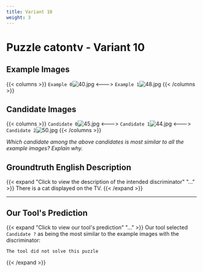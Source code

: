 ```yaml
---
title: Variant 10
weight: 3
---
```


# Puzzle catontv - Variant 10

## Example Images
{{< columns >}}
`Example 0`![40.jpg](/natscene-data/images/40.jpg)
<--->
`Example 1`![48.jpg](/natscene-data/images/48.jpg)
{{< /columns >}}

## Candidate Images
{{< columns >}}
`Candidate 0`![45.jpg](/natscene-data/images/45.jpg)
<--->
`Candidate 1`![44.jpg](/natscene-data/images/44.jpg)
<--->
`Candidate 2`![50.jpg](/natscene-data/images/50.jpg)
{{< /columns >}}

*Which candidate among the above candidates is most similar to all the example images? Explain why.*

## Groundtruth English Description

{{< expand "Click to view the description of the intended discriminator" "..." >}}
There is a cat displayed on the TV.
{{< /expand >}}

---



## Our Tool's Prediction

{{< expand "Click to view our tool's prediction" "..." >}}
Our tool selected `Candidate ?` as being the most similar to the example images with the discriminator:
```plaintext
The tool did not solve this puzzle
```
{{< /expand >}}

